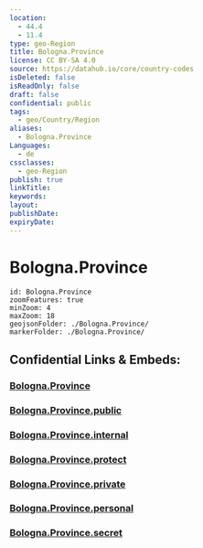 ```yaml
---
location:
  - 44.4
  - 11.4
type: geo-Region
title: Bologna.Province
license: CC BY-SA 4.0
source: https://datahub.io/core/country-codes
isDeleted: false
isReadOnly: false
draft: false
confidential: public
tags:
  - geo/Country/Region
aliases:
  - Bologna.Province
Languages:
  - de
cssclasses:
  - geo-Region
publish: true
linkTitle:
keywords:
layout:
publishDate:
expiryDate:
---
```


# Bologna.Province

```leaflet
id: Bologna.Province
zoomFeatures: true 
minZoom: 4 
maxZoom: 18
geojsonFolder: ./Bologna.Province/
markerFolder: ./Bologna.Province/
```


## Confidential Links & Embeds: 

### [Bologna.Province](/_Standards/Earth/Continent/Europe/Europe~South/Italy/regions~Italy/Emilia-Romagna/Bologna.Province.md) 

### [Bologna.Province.public](/_public/Earth/Continent/Europe/Europe~South/Italy/regions~Italy/Emilia-Romagna/Bologna.Province.public.md) 

### [Bologna.Province.internal](/_internal/Earth/Continent/Europe/Europe~South/Italy/regions~Italy/Emilia-Romagna/Bologna.Province.internal.md) 

### [Bologna.Province.protect](/_protect/Earth/Continent/Europe/Europe~South/Italy/regions~Italy/Emilia-Romagna/Bologna.Province.protect.md) 

### [Bologna.Province.private](/_private/Earth/Continent/Europe/Europe~South/Italy/regions~Italy/Emilia-Romagna/Bologna.Province.private.md) 

### [Bologna.Province.personal](/_personal/Earth/Continent/Europe/Europe~South/Italy/regions~Italy/Emilia-Romagna/Bologna.Province.personal.md) 

### [Bologna.Province.secret](/_secret/Earth/Continent/Europe/Europe~South/Italy/regions~Italy/Emilia-Romagna/Bologna.Province.secret.md)

